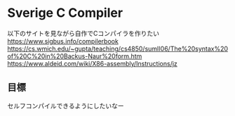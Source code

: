 # Sverige C Compiler
以下のサイトを見ながら自作でCコンパイラを作りたい  
<https://www.sigbus.info/compilerbook>
<https://cs.wmich.edu/~gupta/teaching/cs4850/sumII06/The%20syntax%20of%20C%20in%20Backus-Naur%20form.htm>
<https://www.aldeid.com/wiki/X86-assembly/Instructions/jz>
## 目標
セルフコンパイルできるようにしたいなー